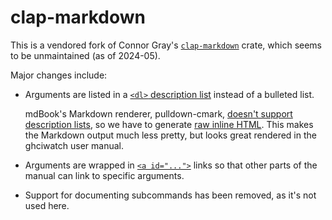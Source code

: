 # clap-markdown

This is a vendored fork of Connor Gray's [`clap-markdown`][clap-markdown]
crate, which seems to be unmaintained (as of 2024-05).

[clap-markdown]: https://github.com/ConnorGray/clap-markdown/

Major changes include:

- Arguments are listed in a [`<dl>` description list][dl] instead of a bulleted list.

  mdBook's Markdown renderer, pulldown-cmark, [doesn't support description
  lists][pulldown-cmark-67], so we have to generate [raw inline
  HTML][commonmark-html]. This makes the Markdown output much less pretty, but
  looks great rendered in the ghciwatch user manual.

- Arguments are wrapped in [`<a id="...">`][anchor] links so that other parts
  of the manual can link to specific arguments.

- Support for documenting subcommands has been removed, as it's not used here.

[anchor]: https://developer.mozilla.org/en-US/docs/Web/HTML/Element/a#linking_to_an_element_on_the_same_page
[dl]: https://developer.mozilla.org/en-US/docs/Web/HTML/Element/dl
[pulldown-cmark-67]: https://github.com/pulldown-cmark/pulldown-cmark/issues/67
[commonmark-html]: https://spec.commonmark.org/0.31.2/#raw-html

